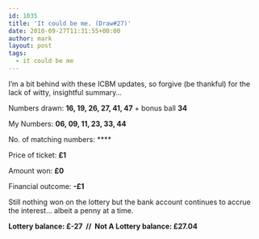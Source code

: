 ```yaml
---
id: 1035
title: 'It could be me. (Draw#27)'
date: 2010-09-27T11:31:55+00:00
author: mark
layout: post
tags:
  - it could be me
---
```

I&#8217;m a bit behind with these ICBM updates, so forgive (be thankful) for the lack of witty, insightful summary&#8230;

Numbers drawn: **16, 19, 26, 27, 41, 47** + bonus ball **34**

My Numbers: **06, 09, 11, 23, 33, 44**

No. of matching numbers: ****

Price of ticket: **£1**

Amount won: **£0**

Financial outcome: **-£1**

Still nothing won on the lottery but the bank account continues to accrue the interest&#8230; albeit a penny at a time.

**Lottery balance: £-27  //  Not A Lottery balance: £27.04**